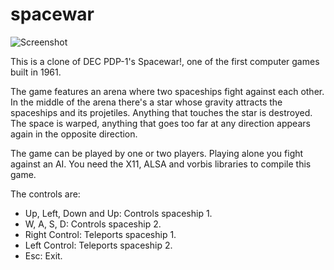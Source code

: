 # spacewar

![Screenshot](http://www.nongnu.org/weaver/spacewar.png)

This is a clone of DEC PDP-1's Spacewar!, one of the first computer games built in 1961.

The game features an arena where two spaceships fight against each other. In the middle of the arena there's a star whose gravity attracts the spaceships and its projetiles. Anything that touches the star is destroyed. The space is warped, anything that goes too far at any direction appears again in the opposite direction.

The game can be played by one or two players. Playing alone you fight against an AI. You need the X11, ALSA and vorbis libraries to compile this game.

The controls are:

* Up, Left, Down and Up: Controls spaceship 1.
* W, A, S, D: Controls spaceship 2.
* Right Control: Teleports spaceship 1.
* Left Control: Teleports spaceship 2.
* Esc: Exit.
